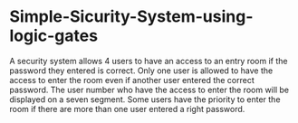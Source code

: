 # Simple-Sicurity-System-using-logic-gates
A security system allows 4 users to have an access to an entry room if the password they entered is correct. Only one user is allowed to have the access to enter the room even if another user entered the correct password. The user number who have the access to enter the room will be displayed on a seven segment. Some users have the priority to enter the room if there are more than one user entered a right password.
